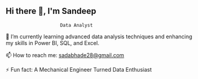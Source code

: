 ## Hi there 👋, I'm Sandeep

                        Data Analyst

🌱 I’m currently learning advanced data analysis techniques and enhancing my skills in Power BI, SQL, and Excel.

📫 How to reach me: sadabhade28@gmail.com

⚡ Fun fact: A Mechanical Engineer Turned Data Enthusiast

<!--
**Sadabhade28/Sadabhade28** is a ✨ _special_ ✨ repository because its `README.md` (this file) appears on your GitHub profile.

Here are some ideas to get you started:

- 🔭 I’m currently working on ...
- 🌱 I’m currently learning ...
- 👯 I’m looking to collaborate on ...
- 🤔 I’m looking for help with ...
- 💬 Ask me about ...
- 📫 How to reach me: ...
- 😄 Pronouns: ...
- ⚡ Fun fact: ...
-->
